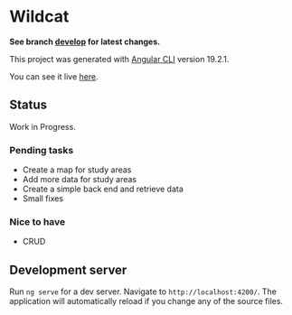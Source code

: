 # Wildcat

**See branch [develop](https://github.com/salmabe2/wildcat/tree/develop) for latest changes.**

This project was generated with [Angular CLI](https://github.com/angular/angular-cli) version 19.2.1.

You can see it live [here](https://proyectocensogatomontes.netlify.app/).

## Status
Work in Progress.

### Pending tasks
* Create a map for study areas
* Add more data for study areas
* Create a simple back end and retrieve data
* Small fixes

### Nice to have
* CRUD

## Development server

Run `ng serve` for a dev server. Navigate to `http://localhost:4200/`. The application will automatically reload if you change any of the source files.

